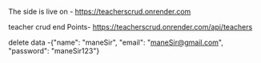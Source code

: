 The side is live on - https://teacherscrud.onrender.com


teacher crud end Points- https://teacherscrud.onrender.com/api/teachers

delete data -{"name": "maneSir",
    "email": "maneSir@gmail.com",
    "password": "maneSir123"}